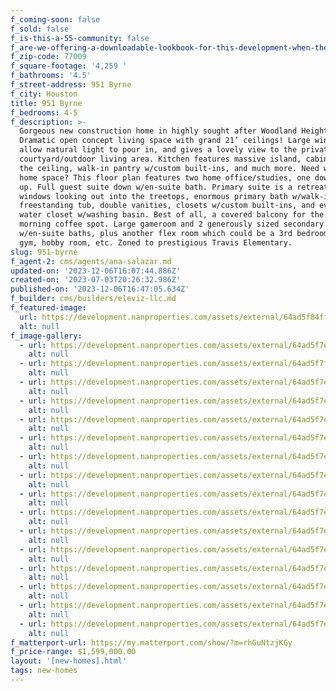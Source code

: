 ```yaml
---
f_coming-soon: false
f_sold: false
f_is-this-a-55-community: false
f_are-we-offering-a-downloadable-lookbook-for-this-development-when-they-submit-their-contact-info: false
f_zip-code: 77009
f_square-footage: '4,259 '
f_bathrooms: '4.5'
f_street-address: 951 Byrne
f_city: Houston
title: 951 Byrne
f_bedrooms: 4-5
f_description: >-
  Gorgeous new construction home in highly sought after Woodland Heights!
  Dramatic open concept living space with grand 21’ ceilings! Large windows
  allow natural light to pour in, and gives a lovely view to the private
  courtyard/outdoor living area. Kitchen features massive island, cabinets to
  the ceiling, walk-in pantry w/custom built-ins, and much more. Need work from
  home space? This floor plan features two home office/studies, one down, one
  up. Full guest suite down w/en-suite bath. Primary suite is a retreat! Large
  windows looking out into the treetops, enormous primary bath w/walk-in shower,
  freestanding tub, double vanities, closets w/custom built-ins, and even a
  water closet w/washing basin. Best of all, a covered balcony for the perfect
  morning coffee spot. Large gameroom and 2 generously sized secondary bedrooms
  w/en-suite baths, plus another flex room which could be a 3rd bedroom, indoor
  gym, hobby room, etc. Zoned to prestigious Travis Elementary.
slug: 951-byrne
f_agent-2: cms/agents/ana-salazar.md
updated-on: '2023-12-06T16:07:44.886Z'
created-on: '2023-07-03T20:26:32.986Z'
published-on: '2023-12-06T16:47:05.634Z'
f_builder: cms/builders/eleviz-llc.md
f_featured-image:
  url: https://development.nanproperties.com/assets/external/64ad5f84ff08de38f942a9bc_byrne.jpeg
  alt: null
f_image-gallery:
  - url: https://development.nanproperties.com/assets/external/64ad5f7ebe1df5d46ba94d9d_by17.jpeg
    alt: null
  - url: https://development.nanproperties.com/assets/external/64ad5f7f85c622c63b1faf92_bye14.jpeg
    alt: null
  - url: https://development.nanproperties.com/assets/external/64ad5f7ed74561e789f19dfa_by13.jpeg
    alt: null
  - url: https://development.nanproperties.com/assets/external/64ad5f7ebe1df5d46ba94d8e_byn12.jpeg
    alt: null
  - url: https://development.nanproperties.com/assets/external/64ad5f7ee77dee008f97544b_by12.jpeg
    alt: null
  - url: https://development.nanproperties.com/assets/external/64ad5f7e7ca57b49e26a0672_by11.jpeg
    alt: null
  - url: https://development.nanproperties.com/assets/external/64ad5f7ec2f2b17282e28468_nyrne10.jpeg
    alt: null
  - url: https://development.nanproperties.com/assets/external/64ad5f7ec2f2b17282e28448_byn9.jpeg
    alt: null
  - url: https://development.nanproperties.com/assets/external/64ad5f7ef078ec94d6556f9c_bun8.jpeg
    alt: null
  - url: https://development.nanproperties.com/assets/external/64ad5f7ee77dee008f97543c_byrn7.jpeg
    alt: null
  - url: https://development.nanproperties.com/assets/external/64ad5f7e585923fae3a8d903_byen6.jpeg
    alt: null
  - url: https://development.nanproperties.com/assets/external/64ad5f7ed74561e789f19e1f_byrne5.jpeg
    alt: null
  - url: https://development.nanproperties.com/assets/external/64ad5f7e585923fae3a8d8e1_byrne204.jpeg
    alt: null
  - url: https://development.nanproperties.com/assets/external/64ad5f7e0881a860ba06088b_byrne203.jpeg
    alt: null
  - url: https://development.nanproperties.com/assets/external/64ad5f7ee77dee008f97545a_byrne202.jpeg
    alt: null
  - url: https://development.nanproperties.com/assets/external/64ad5f7e585923fae3a8d8c1_byrne201.jpeg
    alt: null
f_matterport-url: https://my.matterport.com/show/?m=rhGuNtzjKGy
f_price-range: $1,599,000.00
layout: '[new-homes].html'
tags: new-homes
---
```




